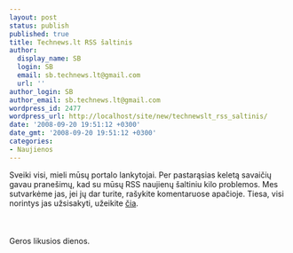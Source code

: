 ```yaml
---
layout: post
status: publish
published: true
title: Technews.lt RSS šaltinis
author:
  display_name: SB
  login: SB
  email: sb.technews.lt@gmail.com
  url: ''
author_login: SB
author_email: sb.technews.lt@gmail.com
wordpress_id: 2477
wordpress_url: http://localhost/site/new/technewslt_rss_saltinis/
date: '2008-09-20 19:51:12 +0300'
date_gmt: '2008-09-20 19:51:12 +0300'
categories:
- Naujienos
---
```

<p>Sveiki visi, mieli mūsų portalo lankytojai. Per pastarąsias keletą savaičių gavau pranešimų, kad su mūsų RSS naujienų šaltiniu kilo problemos. Mes sutvarkėme jas, jei jų dar turite, rašykite komentaruose apačioje. Tiesa, visi norintys jas užsisakyti, užeikite <a class="ns" href="http://www.technews.lt/rss.php">čia</a>.<br />
<br><br />
<br>Geros likusios dienos.<br />
<br></p>
